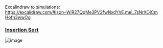 Excalindraw to simulations: https://excalidraw.com/#json=WiR27QqMe3PV2fwNxdYhE,mel_7sNrXOlCmHofn3wwOg

### [Insertion Sort](sort/insertion-sort.c)
![image](https://github.com/Luisgustavom1/data-structures-and-algorithms/assets/65229051/704b66fc-4e9e-4801-b0b0-68d7eb9ade91)

